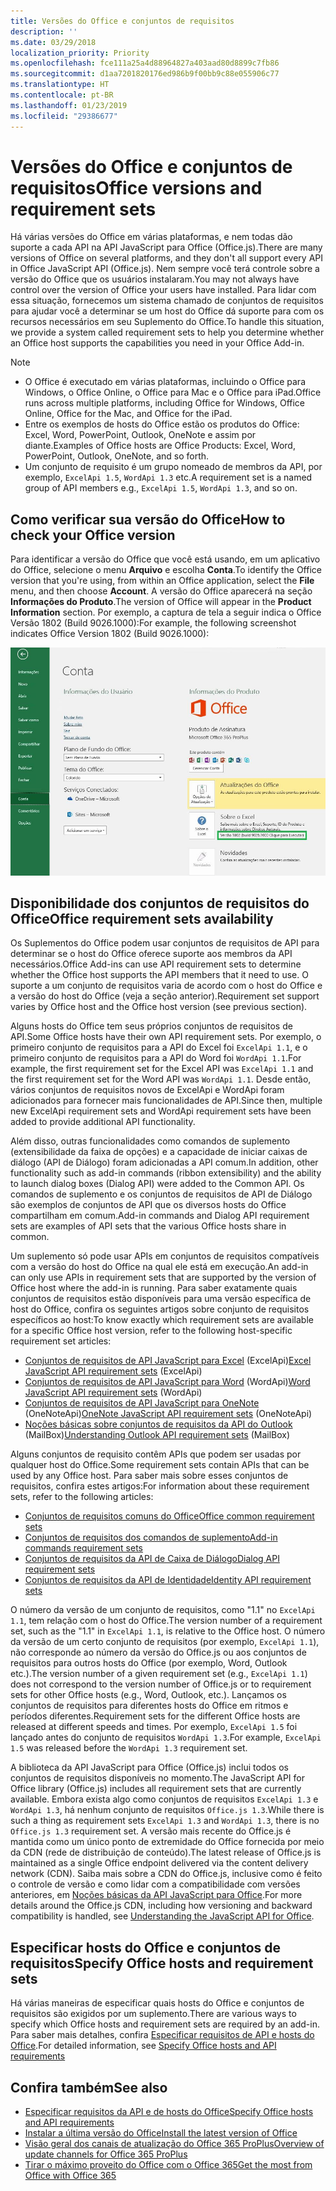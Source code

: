 ```yaml
---
title: Versões do Office e conjuntos de requisitos
description: ''
ms.date: 03/29/2018
localization_priority: Priority
ms.openlocfilehash: fce111a25a4d88964827a403aad80d8899c7fb86
ms.sourcegitcommit: d1aa7201820176ed986b9f00bb9c88e055906c77
ms.translationtype: HT
ms.contentlocale: pt-BR
ms.lasthandoff: 01/23/2019
ms.locfileid: "29386677"
---
```

# <a name="office-versions-and-requirement-sets"></a><span data-ttu-id="a116c-102">Versões do Office e conjuntos de requisitos</span><span class="sxs-lookup"><span data-stu-id="a116c-102">Office versions and requirement sets</span></span>

<span data-ttu-id="a116c-103">Há várias versões do Office em várias plataformas, e nem todas dão suporte a cada API na API JavaScript para Office (Office.js).</span><span class="sxs-lookup"><span data-stu-id="a116c-103">There are many versions of Office on several platforms, and they don't all support every API in Office JavaScript API (Office.js).</span></span> <span data-ttu-id="a116c-104">Nem sempre você terá controle sobre a versão do Office que os usuários instalaram.</span><span class="sxs-lookup"><span data-stu-id="a116c-104">You may not always have control over the version of Office your users have installed.</span></span>  <span data-ttu-id="a116c-105">Para lidar com essa situação, fornecemos um sistema chamado de conjuntos de requisitos para ajudar você a determinar se um host do Office dá suporte para com os recursos necessários em seu Suplemento do Office.</span><span class="sxs-lookup"><span data-stu-id="a116c-105">To handle this situation, we provide a system called requirement sets to help you determine whether an Office host supports the capabilities you need in your Office Add-in.</span></span> 

> [!NOTE]
> - <span data-ttu-id="a116c-106">O Office é executado em várias plataformas, incluindo o Office para Windows, o Office Online, o Office para Mac e o Office para iPad.</span><span class="sxs-lookup"><span data-stu-id="a116c-106">Office runs across multiple platforms, including Office for Windows, Office Online, Office for the Mac, and Office for the iPad.</span></span>  
> - <span data-ttu-id="a116c-107">Entre os exemplos de hosts do Office estão os produtos do Office: Excel, Word, PowerPoint, Outlook, OneNote e assim por diante.</span><span class="sxs-lookup"><span data-stu-id="a116c-107">Examples of Office hosts are Office Products: Excel, Word, PowerPoint, Outlook, OneNote, and so forth.</span></span>  
> - <span data-ttu-id="a116c-108">Um conjunto de requisito é um grupo nomeado de membros da API, por exemplo, `ExcelApi 1.5`, `WordApi 1.3` etc.</span><span class="sxs-lookup"><span data-stu-id="a116c-108">A requirement set is a named group of API members e.g., `ExcelApi 1.5`, `WordApi 1.3`, and so on.</span></span>  


## <a name="how-to-check-your-office-version"></a><span data-ttu-id="a116c-109">Como verificar sua versão do Office</span><span class="sxs-lookup"><span data-stu-id="a116c-109">How to check your Office version</span></span>

<span data-ttu-id="a116c-110">Para identificar a versão do Office que você está usando, em um aplicativo do Office, selecione o menu **Arquivo** e escolha **Conta**.</span><span class="sxs-lookup"><span data-stu-id="a116c-110">To identify the Office version that you're using, from within an Office application, select the **File** menu, and then choose **Account**.</span></span> <span data-ttu-id="a116c-111">A versão do Office aparecerá na seção **Informações do Produto**.</span><span class="sxs-lookup"><span data-stu-id="a116c-111">The version of Office will appear in the **Product Information** section.</span></span> <span data-ttu-id="a116c-112">Por exemplo, a captura de tela a seguir indica o Office Versão 1802 (Build 9026.1000):</span><span class="sxs-lookup"><span data-stu-id="a116c-112">For example, the following screenshot indicates Office Version 1802 (Build 9026.1000):</span></span>

![Verificar sua versão do Office](../images/office-version-number-ui.jpg)


## <a name="office-requirement-sets-availability"></a><span data-ttu-id="a116c-114">Disponibilidade dos conjuntos de requisitos do Office</span><span class="sxs-lookup"><span data-stu-id="a116c-114">Office requirement sets availability</span></span>

<span data-ttu-id="a116c-115">Os Suplementos do Office podem usar conjuntos de requisitos de API para determinar se o host do Office oferece suporte aos membros da API necessários.</span><span class="sxs-lookup"><span data-stu-id="a116c-115">Office Add-ins can use API requirement sets to determine whether the Office host supports the API members that it need to use.</span></span> <span data-ttu-id="a116c-116">O suporte a um conjunto de requisitos varia de acordo com o host do Office e a versão do host do Office (veja a seção anterior).</span><span class="sxs-lookup"><span data-stu-id="a116c-116">Requirement set support varies by Office host and the Office host version (see previous section).</span></span>

<span data-ttu-id="a116c-117">Alguns hosts do Office tem seus próprios conjuntos de requisitos de API.</span><span class="sxs-lookup"><span data-stu-id="a116c-117">Some Office hosts have their own API requirement sets.</span></span> <span data-ttu-id="a116c-118">Por exemplo, o primeiro conjunto de requisitos para a API do Excel foi `ExcelApi 1.1`, e o primeiro conjunto de requisitos para a API do Word foi `WordApi 1.1`.</span><span class="sxs-lookup"><span data-stu-id="a116c-118">For example, the first requirement set for the Excel API was `ExcelApi 1.1` and the first requirement set for the Word API was `WordApi 1.1`.</span></span> <span data-ttu-id="a116c-119">Desde então, vários conjuntos de requisitos novos de ExcelApi e WordApi foram adicionados para fornecer mais funcionalidades de API.</span><span class="sxs-lookup"><span data-stu-id="a116c-119">Since then, multiple new ExcelApi requirement sets and WordApi requirement sets have been added to provide additional API functionality.</span></span>

<span data-ttu-id="a116c-120">Além disso, outras funcionalidades como comandos de suplemento (extensibilidade da faixa de opções) e a capacidade de iniciar caixas de diálogo (API de Diálogo) foram adicionadas a API comum.</span><span class="sxs-lookup"><span data-stu-id="a116c-120">In addition, other functionality such as add-in commands (ribbon extensibility) and the ability to launch dialog boxes (Dialog API) were added to the Common API.</span></span> <span data-ttu-id="a116c-121">Os comandos de suplemento e os conjuntos de requisitos de API de Diálogo são exemplos de conjuntos de API que os diversos hosts do Office compartilham em comum.</span><span class="sxs-lookup"><span data-stu-id="a116c-121">Add-in commands and Dialog API requirement sets are examples of API sets that the various Office hosts share in common.</span></span>

<span data-ttu-id="a116c-122">Um suplemento só pode usar APIs em conjuntos de requisitos compatíveis com a versão do host do Office na qual ele está em execução.</span><span class="sxs-lookup"><span data-stu-id="a116c-122">An add-in can only use APIs in requirement sets that are supported by the version of Office host where the add-in is running.</span></span> <span data-ttu-id="a116c-123">Para saber exatamente quais conjuntos de requisitos estão disponíveis para uma versão específica de host do Office, confira os seguintes artigos sobre conjunto de requisitos específicos ao host:</span><span class="sxs-lookup"><span data-stu-id="a116c-123">To know exactly which requirement sets are available for a specific Office host version, refer to the following host-specific requirement set articles:</span></span>

- <span data-ttu-id="a116c-124">[Conjuntos de requisitos de API JavaScript para Excel](https://docs.microsoft.com/office/dev/add-ins/reference/requirement-sets/excel-api-requirement-sets) (ExcelApi)</span><span class="sxs-lookup"><span data-stu-id="a116c-124">[Excel JavaScript API requirement sets](https://docs.microsoft.com/office/dev/add-ins/reference/requirement-sets/excel-api-requirement-sets) (ExcelApi)</span></span>
- <span data-ttu-id="a116c-125">[Conjuntos de requisitos de API JavaScript para Word](https://docs.microsoft.com/office/dev/add-ins/reference/requirement-sets/word-api-requirement-sets) (WordApi)</span><span class="sxs-lookup"><span data-stu-id="a116c-125">[Word JavaScript API requirement sets](https://docs.microsoft.com/office/dev/add-ins/reference/requirement-sets/word-api-requirement-sets) (WordApi)</span></span>
- <span data-ttu-id="a116c-126">[Conjuntos de requisitos de API JavaScript para OneNote](https://docs.microsoft.com/office/dev/add-ins/reference/requirement-sets/onenote-api-requirement-sets) (OneNoteApi)</span><span class="sxs-lookup"><span data-stu-id="a116c-126">[OneNote JavaScript API requirement sets](https://docs.microsoft.com/office/dev/add-ins/reference/requirement-sets/onenote-api-requirement-sets) (OneNoteApi)</span></span>
- <span data-ttu-id="a116c-127">[Noções básicas sobre conjuntos de requisitos da API do Outlook](https://docs.microsoft.com/office/dev/add-ins/reference/requirement-sets/outlook-api-requirement-sets) (MailBox)</span><span class="sxs-lookup"><span data-stu-id="a116c-127">[Understanding Outlook API requirement sets](https://docs.microsoft.com/office/dev/add-ins/reference/requirement-sets/outlook-api-requirement-sets) (MailBox)</span></span>

<span data-ttu-id="a116c-128">Alguns conjuntos de requisito contêm APIs que podem ser usadas por qualquer host do Office.</span><span class="sxs-lookup"><span data-stu-id="a116c-128">Some requirement sets contain APIs that can be used by any Office host.</span></span> <span data-ttu-id="a116c-129">Para saber mais sobre esses conjuntos de requisitos, confira estes artigos:</span><span class="sxs-lookup"><span data-stu-id="a116c-129">For information about these requirement sets, refer to the following articles:</span></span>

- [<span data-ttu-id="a116c-130">Conjuntos de requisitos comuns do Office</span><span class="sxs-lookup"><span data-stu-id="a116c-130">Office common requirement sets</span></span>](https://docs.microsoft.com/office/dev/add-ins/reference/requirement-sets/office-add-in-requirement-sets)
- [<span data-ttu-id="a116c-131">Conjuntos de requisitos dos comandos de suplemento</span><span class="sxs-lookup"><span data-stu-id="a116c-131">Add-in commands requirement sets</span></span>](https://docs.microsoft.com/office/dev/add-ins/reference/requirement-sets/add-in-commands-requirement-sets)
- [<span data-ttu-id="a116c-132">Conjuntos de requisitos da API de Caixa de Diálogo</span><span class="sxs-lookup"><span data-stu-id="a116c-132">Dialog API requirement sets</span></span>](https://docs.microsoft.com/office/dev/add-ins/reference/requirement-sets/dialog-api-requirement-sets)
- [<span data-ttu-id="a116c-133">Conjuntos de requisitos da API de Identidade</span><span class="sxs-lookup"><span data-stu-id="a116c-133">Identity API requirement sets</span></span>](https://docs.microsoft.com/office/dev/add-ins/reference/requirement-sets/identity-api-requirement-sets)

<span data-ttu-id="a116c-134">O número da versão de um conjunto de requisitos, como "1.1" no `ExcelApi 1.1`, tem relação com o host do Office.</span><span class="sxs-lookup"><span data-stu-id="a116c-134">The version number of a requirement set, such as the "1.1" in `ExcelApi 1.1`, is relative to the Office host.</span></span> <span data-ttu-id="a116c-135">O número da versão de um certo conjunto de requisitos (por exemplo, `ExcelApi 1.1`), não corresponde ao número da versão do Office.js ou aos conjuntos de requisitos para outros hosts do Office (por exemplo, Word, Outlook etc.).</span><span class="sxs-lookup"><span data-stu-id="a116c-135">The version number of a given requirement set (e.g., `ExcelApi 1.1`) does not correspond to the version number of Office.js or to requirement sets for other Office hosts (e.g., Word, Outlook, etc.).</span></span>  <span data-ttu-id="a116c-136">Lançamos os conjuntos de requisitos para diferentes hosts do Office em ritmos e períodos diferentes.</span><span class="sxs-lookup"><span data-stu-id="a116c-136">Requirement sets for the different Office hosts are released at different speeds and times.</span></span> <span data-ttu-id="a116c-137">Por exemplo, `ExcelApi 1.5` foi lançado antes do conjunto de requisitos `WordApi 1.3`.</span><span class="sxs-lookup"><span data-stu-id="a116c-137">For example, `ExcelApi 1.5` was released before the `WordApi 1.3` requirement set.</span></span>

<span data-ttu-id="a116c-138">A biblioteca da API JavaScript para Office (Office.js) inclui todos os conjuntos de requisitos disponíveis no momento.</span><span class="sxs-lookup"><span data-stu-id="a116c-138">The JavaScript API for Office library (Office.js) includes all requirement sets that are currently available.</span></span> <span data-ttu-id="a116c-139">Embora exista algo como conjuntos de requisitos `ExcelApi 1.3` e `WordApi 1.3`, há nenhum conjunto de requisitos `Office.js 1.3`.</span><span class="sxs-lookup"><span data-stu-id="a116c-139">While there is such a thing as requirement sets `ExcelApi 1.3` and `WordApi 1.3`, there is no `Office.js 1.3` requirement set.</span></span> <span data-ttu-id="a116c-140">A versão mais recente do Office.js é mantida como um único ponto de extremidade do Office fornecida por meio da CDN (rede de distribuição de conteúdo).</span><span class="sxs-lookup"><span data-stu-id="a116c-140">The latest release of Office.js is maintained as a single Office endpoint delivered via the content delivery network (CDN).</span></span> <span data-ttu-id="a116c-141">Saiba mais sobre a CDN do Office.js, inclusive como é feito o controle de versão e como lidar com a compatibilidade com versões anteriores, em [Noções básicas da API JavaScript para Office](https://docs.microsoft.com/office/dev/add-ins/develop/understanding-the-javascript-api-for-office).</span><span class="sxs-lookup"><span data-stu-id="a116c-141">For more details around the Office.js CDN, including how versioning and backward compatibility is handled, see [Understanding the JavaScript API for Office](https://docs.microsoft.com/office/dev/add-ins/develop/understanding-the-javascript-api-for-office).</span></span>

## <a name="specify-office-hosts-and-requirement-sets"></a><span data-ttu-id="a116c-142">Especificar hosts do Office e conjuntos de requisitos</span><span class="sxs-lookup"><span data-stu-id="a116c-142">Specify Office hosts and requirement sets</span></span>

<span data-ttu-id="a116c-143">Há várias maneiras de especificar quais hosts do Office e conjuntos de requisitos são exigidos por um suplemento.</span><span class="sxs-lookup"><span data-stu-id="a116c-143">There are various ways to specify which Office hosts and requirement sets are required by an add-in.</span></span>  <span data-ttu-id="a116c-144">Para saber mais detalhes, confira [Especificar requisitos de API e hosts do Office](https://docs.microsoft.com/office/dev/add-ins/develop/specify-office-hosts-and-api-requirements).</span><span class="sxs-lookup"><span data-stu-id="a116c-144">For detailed information, see [Specify Office hosts and API requirements](https://docs.microsoft.com/office/dev/add-ins/develop/specify-office-hosts-and-api-requirements)</span></span>


## <a name="see-also"></a><span data-ttu-id="a116c-145">Confira também</span><span class="sxs-lookup"><span data-stu-id="a116c-145">See also</span></span>

- [<span data-ttu-id="a116c-146">Especificar requisitos da API e de hosts do Office</span><span class="sxs-lookup"><span data-stu-id="a116c-146">Specify Office hosts and API requirements</span></span>](https://docs.microsoft.com/office/dev/add-ins/develop/specify-office-hosts-and-api-requirements)
- [<span data-ttu-id="a116c-147">Instalar a última versão do Office</span><span class="sxs-lookup"><span data-stu-id="a116c-147">Install the latest version of Office</span></span>](https://docs.microsoft.com/office/dev/add-ins/develop/install-latest-office-version)
- [<span data-ttu-id="a116c-148">Visão geral dos canais de atualização do Office 365 ProPlus</span><span class="sxs-lookup"><span data-stu-id="a116c-148">Overview of update channels for Office 365 ProPlus</span></span>](https://docs.microsoft.com/deployoffice/overview-of-update-channels-for-office-365-proplus)
- [<span data-ttu-id="a116c-149">Tirar o máximo proveito do Office com o Office 365</span><span class="sxs-lookup"><span data-stu-id="a116c-149">Get the most from Office with Office 365</span></span>](https://products.office.com/compare-all-microsoft-office-products?tab=2)
